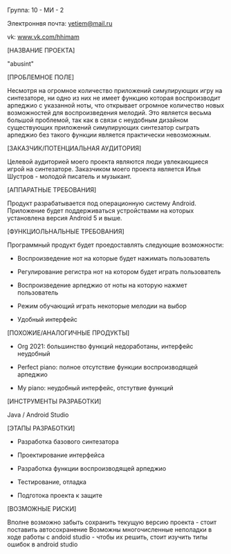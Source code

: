 Группа: 10 - МИ - 2

Электроннвя почта: yetiem@mail.ru

vk: www.vk.com/hhimam

[НАЗВАНИЕ ПРОЕКТА]

"abusint"

[ПРОБЛЕМНОЕ ПОЛЕ]

Несмотря на огромное количество приложений симулирующих игру на синтезаторе,
ни одно из них не имеет функцию которая воспроизводит арпеджио с указанной ноты,
что открывает огромное количество новых возможностей для воспроизведения мелодий.
Это является весьма большой проблемой, так как в связи с неудобным дизайном существующих
приложений симулирующих синтезатор сыграть арпеджио без такого функции является практически 
невозможным.

[ЗАКАЗЧИК/ПОТЕНЦИАЛЬНАЯ АУДИТОРИЯ]

Целевой аудиторией моего проекта являются люди увлекающиеся игрой на синтезаторе.
Заказчиком моего проекта является Илья Шустров - молодой писатель и музыкант.

[АППАРАТНЫЕ ТРЕБОВАНИЯ]

Продукт разрабатывается под операционную систему Android. Приложение будет поддерживаться устройствами
на которых установлена версия Android 5 и выше.

[ФУНКЦИОЛЬНАЛЬНЫЕ ТРЕБОВАНИЯ]

Программный продукт будет проедоставлять следующие возможности:

- Воспроизведение нот на которые будет нажимать пользователь

- Регулирование регистра нот на котором будет играть пользователь

- Воспроизведение арпеджио от ноты на которую нажмет пользователь

- Режим обучающий играть некоторые мелодии на выбор

- Удобный интерфейс

[ПОХОЖИЕ/АНАЛОГИЧНЫЕ ПРОДУКТЫ]

- Org 2021: большинство функций недоработаны, интерфейс неудобный

- Perfect piano: полное отсутствие функции воспроизводящей арпеджио

- My piano: неудобный интерфейс, отстутвие функций

[ИНСТРУМЕНТЫ РАЗРАБОТКИ]

Java / Android Studio

[ЭТАПЫ РАЗРАБОТКИ]

- Разработка базового синтезатора

- Проектирование интерфейса

- Разработка функции воспроизводящей арпеджио

- Тестирование, отладка

- Подготока проекта к защите

[ВОЗМОЖНЫЕ РИСКИ]

Вполне возможно забыть сохранить текущую версию проекта - стоит поставить автосохранение
Возможны многочисленные неполадки в ходе работы с andoid studio - чтобы их решить,
стоит изучить типы ошибок в android studio

